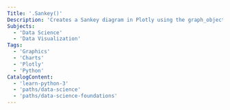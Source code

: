 ```yaml
---
Title: '.Sankey()'
Description: 'Creates a Sankey diagram in Plotly using the graph_objects module.'
Subjects:
  - 'Data Science'
  - 'Data Visualization'
Tags:
  - 'Graphics'
  - 'Charts'
  - 'Plotly'
  - 'Python'
CatalogContent:
  - 'learn-python-3'
  - 'paths/data-science'
  - 'paths/data-science-foundations'
---
```



